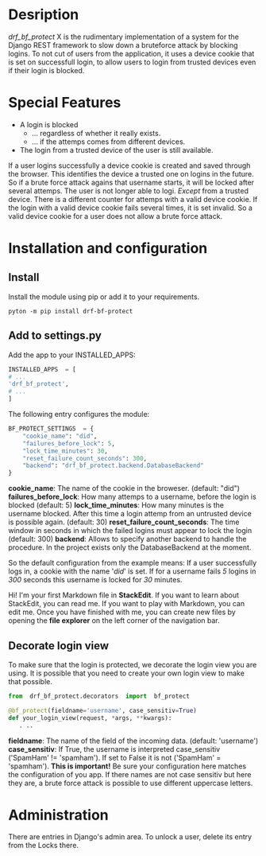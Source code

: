 # Desription
_drf_bf_protect_ X is the rudimentary implementation of a system for the Django REST framework to slow down a bruteforce attack by blocking logins. To not cut of users from the application, it uses a device cookie that is set on successfull login, to allow users to login from trusted devices even if their login is blocked.

# Special Features
* A login is blocked
  * ... regardless of whether it really exists.
  * ... if the attemps comes from different devices.
* The login from a trusted device of the user is still available.

If a user logins successfully a device cookie is created and saved through the browser. This identifies the device a trusted one on logins in the future.
So if a brute force attack agains that username starts, it will be locked after several attemps. The user is not longer able to logi. _Except_ from a trusted device. There is a different counter for attemps with a valid device cookie.
If the login with a valid device cookie fails several times, it is set invalid. So a valid device cookie for a user does not allow a brute force attack.

# Installation and configuration
## Install
Install the module using pip or add it to your requirements.
```
pyton -m pip install drf-bf-protect
```
## Add to settings.py
Add the app to your INSTALLED_APPS:
```python
INSTALLED_APPS  = [
# ...
'drf_bf_protect',
# ...
]
```
The following entry configures the module:
```python
BF_PROTECT_SETTINGS  = {
    "cookie_name": "did",
    "failures_before_lock": 5,
    "lock_time_minutes": 30,
    "reset_failure_count_seconds": 300,
    "backend": "drf_bf_protect.backend.DatabaseBackend"
}
```
**cookie_name**: The name of the cookie in the broweser. (default: "did")
**failures_before_lock**: How many attemps to a username, before the login is blocked (default: 5)
**lock_time_minutes**: How many minutes is the username blocked. After this time a login attemp from an untrusted device is possible again. (default: 30)
**reset_failure_count_seconds**: The time window in seconds in which the failed logins must appear to lock the login (default: 300)
**backend**: Allows to specify another backend to handle the procedure. In the project exists only the DatabaseBackend at the moment.

So the default configuration from the example means: If a user successfully logs in, a cookie with the name '_did_' is set. If for a username fails _5_ logins in _300_ seconds this username is locked for _30_ minutes.


Hi! I'm your first Markdown file in **StackEdit**. If you want to learn about StackEdit, you can read me. If you want to play with Markdown, you can edit me. Once you have finished with me, you can create new files by opening the **file explorer** on the left corner of the navigation bar.

## Decorate login view
To make sure that the login is protected, we decorate the login view you are using. It is possible that you need to create your own login view to make that possible.
```python
from  drf_bf_protect.decorators  import  bf_protect

@bf_protect(fieldname='username', case_sensitiv=True)
def your_login_view(request, *args, **kwargs):
   . ..
```
**fieldname**: The name of the field of the incoming data. (default: 'username')
**case_sensitiv**: If True, the username is interpreted case_sensitiv ('SpamHam' != 'spamham'). If set to False it is not ('SpamHam' = 'spamham'). **This is important!** Be sure your configuration here matches the configuration of you app. If there names are not case sensitiv but here they are, a brute force attack is possible to use different uppercase letters.

# Administration
There are entries in Django's admin area.
To unlock a user, delete its entry from the Locks there.
